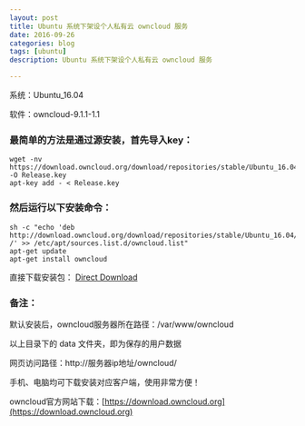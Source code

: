 ```yaml
---
layout: post
title: Ubuntu 系统下架设个人私有云 owncloud 服务
date: 2016-09-26
categories: blog
tags: [ubuntu]
description: Ubuntu 系统下架设个人私有云 owncloud 服务

---
```


系统：Ubuntu_16.04 

软件：owncloud-9.1.1-1.1

### 最简单的方法是通过源安装，首先导入key：

    wget -nv https://download.owncloud.org/download/repositories/stable/Ubuntu_16.04/Release.key -O Release.key
    apt-key add - < Release.key

### 然后运行以下安装命令：

    sh -c "echo 'deb http://download.owncloud.org/download/repositories/stable/Ubuntu_16.04/ /' >> /etc/apt/sources.list.d/owncloud.list"
    apt-get update
    apt-get install owncloud

直接下载安装包：
[Direct Download](http://download.owncloud.org/download/repositories/stable/Ubuntu_16.04/)


### 备注：

默认安装后，owncloud服务器所在路径：/var/www/owncloud

以上目录下的 data 文件夹，即为保存的用户数据

网页访问路径：http://服务器ip地址/owncloud/

手机、电脑均可下载安装对应客户端，使用非常方便！

owncloud官方网站下载：[https://download.owncloud.org](https://download.owncloud.org)